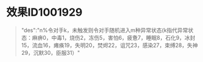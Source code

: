 # 效果ID1001929
> "des":"n%令对手k，未触发则令对手随机进入m种异常状态(k指代异常状态：麻痹0，中毒1，烧伤2，冻伤5，害怕6，疲惫7，睡眠8，石化9，冰封15，流血16，瘫痪19，失明20，焚烬22，诅咒23，感染27，束缚28，失神29，沉默30，臣服31）"
